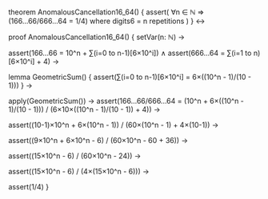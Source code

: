 theorem AnomalousCancellation16_64() {
  assert(
    ∀n ∈ ℕ ⇒ (166...66/666...64 = 1/4)
    where digits6 = n repetitions
  )
} ↔

proof AnomalousCancellation16_64() {
  setVar(n: ℕ) →
  
  assert(166...66 = 10^n + ∑(i=0 to n-1)[6×10^i]) ∧
  assert(666...64 = ∑(i=1 to n)[6×10^i] + 4) →
  
  lemma GeometricSum() {
    assert(∑(i=0 to n-1)[6×10^i] = 6×((10^n - 1)/(10 - 1)))
  } →
  
  apply(GeometricSum()) →
  assert(166...66/666...64 = 
    (10^n + 6×((10^n - 1)/(10 - 1))) / 
    (6×10×((10^n - 1)/(10 - 1)) + 4)) →
    
  assert((10-1)×10^n + 6×(10^n - 1)) / 
    (60×(10^n - 1) + 4×(10-1)) →
    
  assert((9×10^n + 6×10^n - 6) / 
    (60×10^n - 60 + 36)) →
    
  assert((15×10^n - 6) / 
    (60×10^n - 24)) →
    
  assert((15×10^n - 6) / 
    (4×(15×10^n - 6))) →
    
  assert(1/4)
}